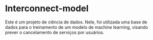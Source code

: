 # Interconnect-model
Este é um projeto de ciência de dados. Nele, foi utilizada uma base de dados para o treinamento de um modelo de machine learning, visando prever o cancelamento de serviços por usuários.
